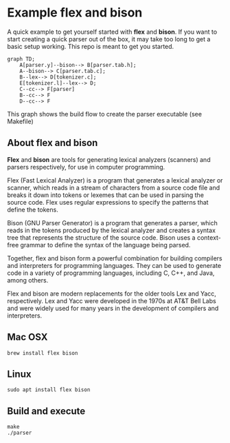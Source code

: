 # Example flex and bison

A quick example to get yourself started with **flex** and **bison**.
If you want to start creating a quick parser out of the box, it may take too long to get a basic setup working.
This repo is meant to get you started.

```mermaid
graph TD;
    A[parser.y]--bison--> B[parser.tab.h];
    A--bison--> C[parser.tab.c];
    B--lex--> D[tokenizer.c];
    E[tokenizer.l]--lex--> D;
    C--cc--> F[parser]
    B--cc--> F
    D--cc--> F
```

This graph shows the build flow to create the parser executable (see Makefile)

## About flex and bison

**Flex** and **bison** are tools for generating lexical analyzers (scanners) and parsers respectively, for use in computer programming.

Flex (Fast Lexical Analyzer) is a program that generates a lexical analyzer or scanner, which reads in a stream of characters from a source code file and breaks it down into tokens or lexemes that can be used in parsing the source code. Flex uses regular expressions to specify the patterns that define the tokens.

Bison (GNU Parser Generator) is a program that generates a parser, which reads in the tokens produced by the lexical analyzer and creates a syntax tree that represents the structure of the source code. Bison uses a context-free grammar to define the syntax of the language being parsed.

Together, flex and bison form a powerful combination for building compilers and interpreters for programming languages. They can be used to generate code in a variety of programming languages, including C, C++, and Java, among others.

Flex and bison are modern replacements for the older tools Lex and Yacc, respectively. Lex and Yacc were developed in the 1970s at AT&T Bell Labs and were widely used for many years in the development of compilers and interpreters.



## Mac OSX

```
brew install flex bison
```

## Linux

```
sudo apt install flex bison
```

## Build and execute

```
make
./parser
```
